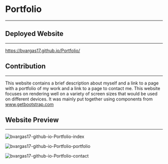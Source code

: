# Portfolio
- - - - 

## Deployed Website
- - - - 

<https://bvargas17.github.io/Portfolio/> 

## Contribution
- - - - 
This website contains a brief description about myself and a link to a page with a portfolio of my work and a link to a page to contact me. This website focuses on rendering well on a variety of screen sizes that would be used on different devices. It was mainly put together using components from www.getbootstrap.com



## Website Preview
- - - - 
![bvargas17-github-io-Portfolio-index](https://user-images.githubusercontent.com/69996680/96215397-885db480-0f43-11eb-9847-1859bd8137a8.png)

![bvargas17-github-io-Portfolio-portfolio](https://user-images.githubusercontent.com/69996680/96215398-88f64b00-0f43-11eb-9c07-74ebbddda91e.png)

![bvargas17-github-io-Portfolio-contact](https://user-images.githubusercontent.com/69996680/96215396-885db480-0f43-11eb-8c06-2cf75edfe77b.png)